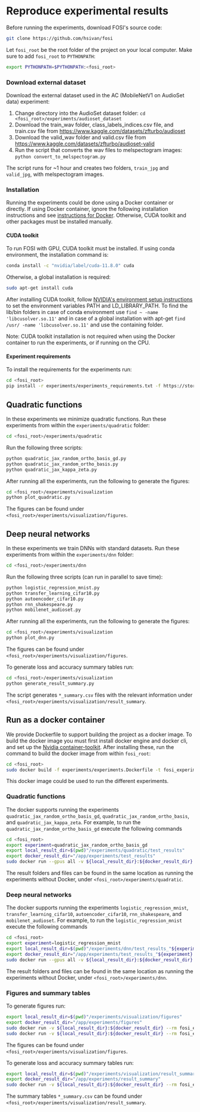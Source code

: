# Reproduce experimental results

Before running the experiments, download FOSI's source code:
```bash
git clone https://github.com/hsivan/fosi
```
Let `fosi_root` be the root folder of the project on your local computer.
Make sure to add `fosi_root` to `PYTHONPATH`:
```bash
export PYTHONPATH=$PYTHONPATH:<fosi_root>
```

### Download external dataset

Download the external dataset used in the AC (MobileNetV1 on AudioSet data) experiment:
1. Change directory into the AudioSet dataset folder: `cd <fosi_root>/experiments/audioset_dataset`
2. Download the train_wav folder, class_labels_indices.csv file, and train.csv file from https://www.kaggle.com/datasets/zfturbo/audioset
3. Download the valid_wav folder and valid.csv file from https://www.kaggle.com/datasets/zfturbo/audioset-valid
4. Run the script that converts the wav files to melspectogram images: `python convert_to_melspectogram.py`

The script runs for ~1 hour and creates two folders, `train_jpg` and `valid_jpg`, with melspectogram images.


### Installation

Running the experiments could be done using a Docker container or directly.
If using Docker container, ignore the following installation instructions and see [instructions for Docker](#run-as-a-docker-container).
Otherwise, CUDA toolkit and other packages must be installed manually.

#### CUDA toolkit

To run FOSI with GPU, CUDA toolkit must be installed.
If using conda environment, the installation command is:
```bash
conda install -c "nvidia/label/cuda-11.8.0" cuda
```
Otherwise, a global installation is required:
```bash
sudo apt-get install cuda
```
After installing CUDA toolkit, follow [NVIDIA's environment setup instructions](https://docs.nvidia.com/cuda/cuda-installation-guide-linux/index.html#environment-setup)
to set the environment variables PATH and LD_LIBRARY_PATH.
To find the lib/bin folders in case of conda environment use `find ~ -name 'libcusolver.so.11'` and in case of a
global installation with apt-get `find /usr/ -name 'libcusolver.so.11'` and use the containing folder.

Note: CUDA toolkit installation is not required when using the Docker container to run the experiments, or if running on the CPU.


#### Experiment requirements

To install the requirements for the experiments run:
```bash
cd <fosi_root>
pip install -r experiments/experiments_requirements.txt -f https://storage.googleapis.com/jax-releases/jax_cuda_releases.html
```

## Quadratic functions
In these experiments we minimize quadratic functions.
Run these experiments from within the `experiments/quadratic` folder:
```bash
cd <fosi_root>/experiments/quadratic
```

Run the following three scripts:
```bash
python quadratic_jax_random_ortho_basis_gd.py
python quadratic_jax_random_ortho_basis.py
python quadratic_jax_kappa_zeta.py
```

After running all the experiments, run the following to generate the figures:
```bash
cd <fosi_root>/experiments/visualization
python plot_quadratic.py
```
The figures can be found under `<fosi_root>/experiments/visualization/figures`.


## Deep neural networks
In these experiments we train DNNs with standard datasets.
Run these experiments from within the `experiments/dnn` folder:
```bash
cd <fosi_root>/experiments/dnn
```

Run the following three scripts (can run in parallel to save time):
```bash
python logistic_regression_mnist.py
python transfer_learning_cifar10.py
python autoencoder_cifar10.py
python rnn_shakespeare.py
python mobilenet_audioset.py
```

After running all the experiments, run the following to generate the figures:
```bash
cd <fosi_root>/experiments/visualization
python plot_dnn.py
```
The figures can be found under `<fosi_root>/experiments/visualization/figures`.

To generate loss and accuracy summary tables run:
```bash
cd <fosi_root>/experiments/visualization
python generate_result_summary.py
```
The script generates `*_summary.csv` files with the relevant information under `<fosi_root>/experiments/visualization/result_summary`.


## Run as a docker container

We provide Dockerfile to support building the project as a docker image.
To build the docker image you must first install docker engine and docker cli,
and set up the [Nvidia container-toolkit](https://docs.nvidia.com/datacenter/cloud-native/container-toolkit/install-guide.html#setting-up-nvidia-container-toolkit).
After installing these, run the command to build the docker image from within `fosi_root`:
```bash
cd <fosi_root>
sudo docker build -f experiments/experiments.Dockerfile -t fosi_experiment .
```
This docker image could be used to run the different experiments.

### Quadratic functions
The docker supports running the experiments `quadratic_jax_random_ortho_basis_gd`, `quadratic_jax_random_ortho_basis`, and `quadratic_jax_kappa_zeta`.
For example, to run the `quadratic_jax_random_ortho_basis_gd` execute the following commands
```bash
cd <fosi_root>
export experiment=quadratic_jax_random_ortho_basis_gd
export local_result_dir=$(pwd)"/experiments/quadratic/test_results"
export docker_result_dir="/app/experiments/test_results"
sudo docker run --gpus all -v ${local_result_dir}:${docker_result_dir} --rm fosi_experiment python3 /app/experiments/quadratic/${experiment}.py
```

The result folders and files can be found in the same location as running the experiments without Docker, under `<fosi_root>/experiments/quadratic`.

### Deep neural networks
The docker supports running the experiments `logistic_regression_mnist`, `transfer_learning_cifar10`, `autoencoder_cifar10`, `rnn_shakespeare`, and `mobilenet_audioset`.
For example, to run the `logistic_regression_mnist` execute the following commands
```bash
cd <fosi_root>
export experiment=logistic_regression_mnist
export local_result_dir=$(pwd)"/experiments/dnn/test_results_"${experiment}
export docker_result_dir="/app/experiments/test_results_"${experiment}
sudo docker run --gpus all -v ${local_result_dir}:${docker_result_dir} --rm fosi_experiment python3 /app/experiments/dnn/${experiment}.py
```

The result folders and files can be found in the same location as running the experiments without Docker, under `<fosi_root>/experiments/dnn`.

### Figures and summary tables

To generate figures run:
```bash
export local_result_dir=$(pwd)"/experiments/visualization/figures"
export docker_result_dir="/app/experiments/figures"
sudo docker run -v ${local_result_dir}:${docker_result_dir} --rm fosi_experiment python3 /app/experiments/visualization/plot_dnn.py /app/experiments/dnn
sudo docker run -v ${local_result_dir}:${docker_result_dir} --rm fosi_experiment python3 /app/experiments/visualization/plot_quadratic.py /app/experiments/quadratic
```
The figures can be found under `<fosi_root>/experiments/visualization/figures`.

To generate loss and accuracy summary tables run:
```bash
export local_result_dir=$(pwd)"/experiments/visualization/result_summary"
export docker_result_dir="/app/experiments/result_summary"
sudo docker run -v ${local_result_dir}:${docker_result_dir} --rm fosi_experiment python3 /app/experiments/visualization/generate_result_summary.py /app/experiments/dnn
```
The summary tables `*_summary.csv` can be found under `<fosi_root>/experiments/visualization/result_summary`.
